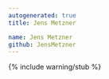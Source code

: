 ```yaml
---
autogenerated: true
title: Jens Metzner

name: Jens Metzner
github: JensMetzner
---
```


{% include warning/stub %}
